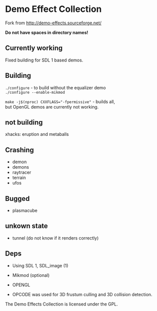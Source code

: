 # Demo Effect Collection

Fork from <http://demo-effects.sourceforge.net/>

**Do not have spaces in directory names!**

## Currently working

Fixed building for SDL 1 based demos.

## Building
`./configure` - to build without the equalizer demo  
`./configure --enable-mikmod`  

`make -j$(nproc) CXXFLAGS="-fpermissive"` - builds all,  
but OpenGL demos are currently not working.

## not building

xhacks: eruption and metaballs

## Crashing

- demon
- demons
- raytracer
- terrain
- ufos

## Bugged

- plasmacube

## unkown state

- tunnel (do not know if it renders correctly)

## Deps

- Using SDL 1, SDL_image (1)
- Mikmod (optional)

- OPENGL
- OPCODE was used for 3D frustum culling and 3D collision detection.

The Demo Effects Collection is licensed under the GPL.
